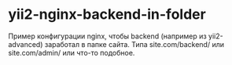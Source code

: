 # yii2-nginx-backend-in-folder
Пример конфигурации nginx, чтобы backend (например из yii2-advanced) заработал в папке сайта. Типа site.com/backend/ или site.com/admin/ или что-то подобное.
